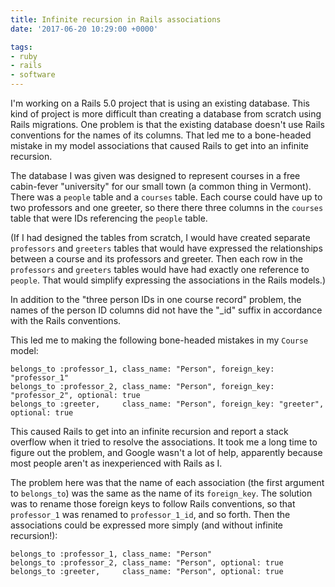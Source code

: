 ```yaml
---
title: Infinite recursion in Rails associations
date: '2017-06-20 10:29:00 +0000'

tags:
- ruby
- rails
- software
---
```


I'm working on a Rails 5.0 project that is using an existing database.  This kind
of project is more difficult than creating a database from scratch using Rails
migrations.  One problem is that the existing database doesn't use Rails conventions
for the names of its columns.  That led me to a bone-headed mistake in my
model associations that caused Rails to get into an infinite recursion.

<!--more-->

The database I was given was designed to represent courses in a free
cabin-fever "university" for our small town (a common thing in Vermont).
There was a `people` table and a `courses` table.  Each course could
have up to two professors and one greeter, so there there three columns
in the `courses` table that were IDs referencing the `people` table.

(If I had designed the tables from scratch, I would have created separate
`professors` and `greeters` tables that would have expressed the relationships
between a course and its professors and greeter.  Then each row in the
`professors` and `greeters` tables would have had exactly one reference
to `people`.  That would simplify expressing the associations in the Rails
models.)

In addition to the "three person IDs in one course record" problem, the
names of the person ID columns did not have the "_id" suffix in accordance
with the Rails conventions.

This led me to making the following bone-headed mistakes in my `Course`
model:

```
belongs_to :professor_1, class_name: "Person", foreign_key: "professor_1"
belongs_to :professor_2, class_name: "Person", foreign_key: "professor_2", optional: true
belongs_to :greeter,     class_name: "Person", foreign_key: "greeter",     optional: true
```

This caused Rails to get into an infinite recursion and report a stack
overflow when it tried to resolve the associations.  It took me a long
time to figure out the problem, and Google wasn't a lot of help,
apparently because most people aren't as inexperienced with Rails as I.

The problem here was that the name of each association (the first argument
to `belongs_to`) was the same as the name of its `foreign_key`.  The solution
was to rename those foreign keys to follow Rails conventions, so that
`professor_1` was renamed to `professor_1_id`, and so forth.  Then
the associations could be expressed more simply (and without infinite recursion!):

```
belongs_to :professor_1, class_name: "Person"
belongs_to :professor_2, class_name: "Person", optional: true
belongs_to :greeter,     class_name: "Person", optional: true
```
